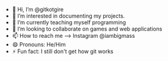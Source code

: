 - 👋 Hi, I’m @gitkotgire
- 👀 I’m interested in documenting my projects.
- 🌱 I’m currently teaching myself programming 
- 💞️ I’m looking to collaborate on games and web applications
- 📫 How to reach me --> Instagram @iambigmass
- 😄 Pronouns: He/Him
- ⚡ Fun fact: I still don't get how git works 

<!---
gitkotgire/gitkotgire is a ✨ special ✨ repository because its `README.md` (this file) appears on your GitHub profile.
You can click the Preview link to take a look at your changes.
--->
